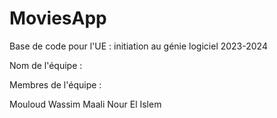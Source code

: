 # MoviesApp

Base de code pour l'UE : initiation au génie logiciel 2023-2024

Nom de l'équipe : 

Membres de l'équipe :

Mouloud Wassim
Maali Nour El Islem